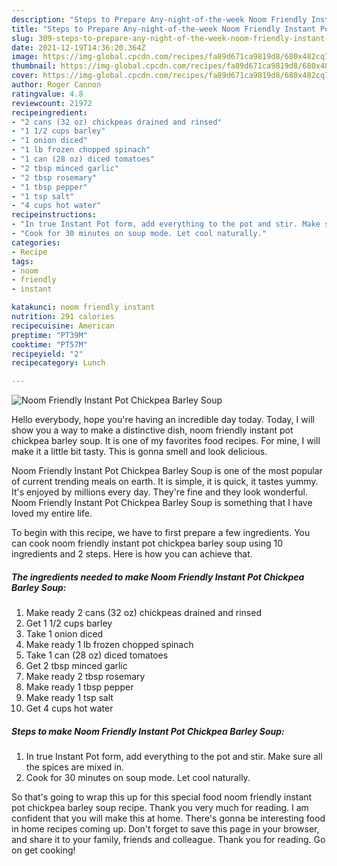 ```yaml
---
description: "Steps to Prepare Any-night-of-the-week Noom Friendly Instant Pot Chickpea Barley Soup"
title: "Steps to Prepare Any-night-of-the-week Noom Friendly Instant Pot Chickpea Barley Soup"
slug: 309-steps-to-prepare-any-night-of-the-week-noom-friendly-instant-pot-chickpea-barley-soup
date: 2021-12-19T14:36:20.364Z
image: https://img-global.cpcdn.com/recipes/fa89d671ca9819d8/680x482cq70/noom-friendly-instant-pot-chickpea-barley-soup-recipe-main-photo.jpg
thumbnail: https://img-global.cpcdn.com/recipes/fa89d671ca9819d8/680x482cq70/noom-friendly-instant-pot-chickpea-barley-soup-recipe-main-photo.jpg
cover: https://img-global.cpcdn.com/recipes/fa89d671ca9819d8/680x482cq70/noom-friendly-instant-pot-chickpea-barley-soup-recipe-main-photo.jpg
author: Roger Cannon
ratingvalue: 4.8
reviewcount: 21972
recipeingredient:
- "2 cans (32 oz) chickpeas drained and rinsed"
- "1 1/2 cups barley"
- "1 onion diced"
- "1 lb frozen chopped spinach"
- "1 can (28 oz) diced tomatoes"
- "2 tbsp minced garlic"
- "2 tbsp rosemary"
- "1 tbsp pepper"
- "1 tsp salt"
- "4 cups hot water"
recipeinstructions:
- "In true Instant Pot form, add everything to the pot and stir. Make sure all the spices are mixed in."
- "Cook for 30 minutes on soup mode. Let cool naturally."
categories:
- Recipe
tags:
- noom
- friendly
- instant

katakunci: noom friendly instant 
nutrition: 291 calories
recipecuisine: American
preptime: "PT39M"
cooktime: "PT57M"
recipeyield: "2"
recipecategory: Lunch

---
```



![Noom Friendly Instant Pot Chickpea Barley Soup](https://img-global.cpcdn.com/recipes/fa89d671ca9819d8/680x482cq70/noom-friendly-instant-pot-chickpea-barley-soup-recipe-main-photo.jpg)

Hello everybody, hope you're having an incredible day today. Today, I will show you a way to make a distinctive dish, noom friendly instant pot chickpea barley soup. It is one of my favorites food recipes. For mine, I will make it a little bit tasty. This is gonna smell and look delicious.



Noom Friendly Instant Pot Chickpea Barley Soup is one of the most popular of current trending meals on earth. It is simple, it is quick, it tastes yummy. It's enjoyed by millions every day. They're fine and they look wonderful. Noom Friendly Instant Pot Chickpea Barley Soup is something that I have loved my entire life.


To begin with this recipe, we have to first prepare a few ingredients. You can cook noom friendly instant pot chickpea barley soup using 10 ingredients and 2 steps. Here is how you can achieve that.

<!--inarticleads1-->

##### The ingredients needed to make Noom Friendly Instant Pot Chickpea Barley Soup:

1. Make ready 2 cans (32 oz) chickpeas drained and rinsed
1. Get 1 1/2 cups barley
1. Take 1 onion diced
1. Make ready 1 lb frozen chopped spinach
1. Take 1 can (28 oz) diced tomatoes
1. Get 2 tbsp minced garlic
1. Make ready 2 tbsp rosemary
1. Make ready 1 tbsp pepper
1. Make ready 1 tsp salt
1. Get 4 cups hot water




<!--inarticleads2-->

##### Steps to make Noom Friendly Instant Pot Chickpea Barley Soup:

1. In true Instant Pot form, add everything to the pot and stir. Make sure all the spices are mixed in.
1. Cook for 30 minutes on soup mode. Let cool naturally.




So that's going to wrap this up for this special food noom friendly instant pot chickpea barley soup recipe. Thank you very much for reading. I am confident that you will make this at home. There's gonna be interesting food in home recipes coming up. Don't forget to save this page in your browser, and share it to your family, friends and colleague. Thank you for reading. Go on get cooking!
